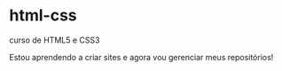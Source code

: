 # html-css
 curso de HTML5 e  CSS3 
 
Estou aprendendo a criar sites e agora vou gerenciar meus repositórios! 